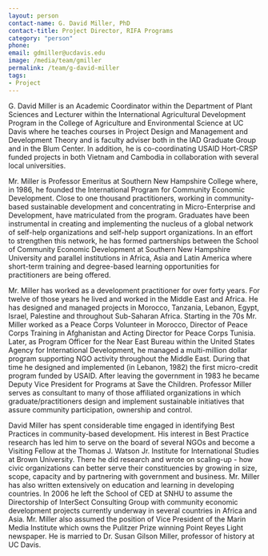 ```yaml
---
layout: person
contact-name: G. David Miller, PhD
contact-title: Project Director, RIFA Programs
category: "person"
phone:
email: gdmiller@ucdavis.edu
image: /media/team/gmiller
permalink: /team/g-david-miller
tags:
- Project
---
```


G. David Miller is an Academic Coordinator within the Department of Plant Sciences and Lecturer within the International Agricultural Development Program in the College of Agriculture and Environmental Science at UC Davis where he teaches courses in Project Design and Management and Development Theory and is faculty adviser both in the IAD Graduate Group and in the Blum Center. In addition, he is co-coordinating USAID Hort-CRSP funded projects in both Vietnam and Cambodia in collaboration with several local universities.

Mr. Miller is Professor Emeritus at Southern New Hampshire College where,  in 1986, he founded the International Program for Community Economic Development. Close to one thousand practitioners, working in community-based sustainable development and concentrating in Micro-Enterprise and Development, have matriculated from the program. Graduates have been instrumental in creating and implementing the nucleus of a global network of self-help organizations and self-help support organizations. In an effort to strengthen this network, he has formed partnerships between the School of Community Economic Development at Southern New Hampshire University and parallel institutions in Africa, Asia and Latin America where short-term training and degree-based learning opportunities for practitioners are being offered.  

Mr. Miller has worked as a development practitioner for over forty years. For twelve of those years he lived and worked in the Middle East and Africa. He has designed and managed projects in Morocco, Tanzania, Lebanon, Egypt, Israel, Palestine and throughout Sub-Saharan Africa. Starting in the 70s Mr. Miller worked as a Peace Corps Volunteer in Morocco, Director of Peace Corps Training in Afghanistan and Acting Director for Peace Corps Tunisia. Later, as Program Officer for the Near East Bureau within the United States Agency for International Development, he managed a multi-million dollar program supporting NGO activity throughout the Middle East. During that time he designed and implemented (in Lebanon, 1982) the first micro-credit program funded by USAID. After leaving the government in 1983 he became Deputy Vice President for Programs at Save the Children. Professor Miller serves as consultant to many of those affiliated organizations in which graduate/practitioners design and implement sustainable initiatives that assure community participation, ownership and control.

David Miller has spent considerable time engaged in identifying Best Practices in community-based development. His interest in Best Practice research has led him to serve on the board of several NGOs and become a Visiting Fellow at the Thomas J. Watson Jr. Institute for International Studies at Brown University. There he did research and wrote on scaling-up - how civic organizations can better serve their constituencies by growing in size, scope, capacity and by partnering with government and business. Mr. Miller has also written extensively on education and learning in developing countries. In 2006 he left the School of CED at SNHU to assume the Directorship of InterSect Consulting Group with community economic development projects currently underway in several countries in Africa and Asia. Mr. Miller also assumed the position of Vice President of the Marin Media Institute which owns the Pulitzer Prize winning Point Reyes Light newspaper.  He is married to Dr. Susan Gilson Miller, professor of history at UC Davis.
